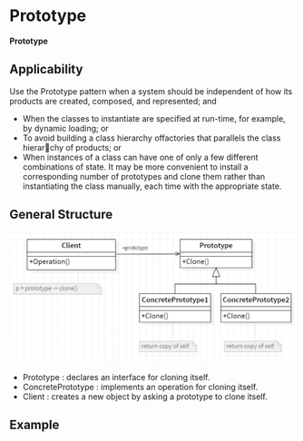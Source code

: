 # Prototype

<b>Prototype</b>

## Applicability

Use the Prototype pattern when a system should be independent of how its
products are created, composed, and represented; and

- When the classes to instantiate are specified at run-time, for example, by
  dynamic loading; or
- To avoid building a class hierarchy offactories that parallels the class hierarchy of products; or
- When instances of a class can have one of only a few different combinations
  of state. It may be more convenient to install a corresponding number of
  prototypes and clone them rather than instantiating the class manually, each
  time with the appropriate state.

## General Structure

<p align="center">
  <img src="../../images/prototype.png" width="700" />
</p>

- Prototype : declares an interface for cloning itself.
- ConcretePrototype : implements an operation for cloning itself.
- Client : creates a new object by asking a prototype to clone itself.

## Example
